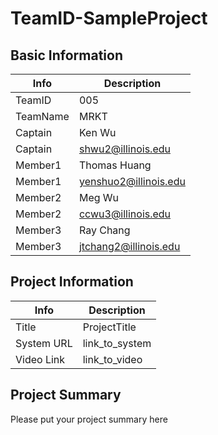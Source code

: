 # TeamID-SampleProject

## Basic Information

|   Info      |        Description     |
| ----------- | ---------------------- |
| TeamID      |               005      |
| TeamName    |     MRKT|
| Captain     |  Ken Wu |
| Captain     |      shwu2@illinois.edu     |
| Member1     |  Thomas Huang |
| Member1     |     yenshuo2@illinois.edu     |
| Member2     |   Meg Wu   |
| Member2     |      ccwu3@illinois.edu     |
| Member3     |   Ray Chang  |
| Member3     |     jtchang2@illinois.edu     |

## Project Information

|   Info      |        Description     |
| ----------- | ---------------------- |
|  Title      |       ProjectTitle     |
| System URL  |      link_to_system    |
| Video Link  |      link_to_video     |

## Project Summary
Please put your project summary here